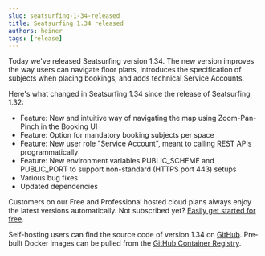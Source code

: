 ```yaml
---
slug: seatsurfing-1-34-released
title: Seatsurfing 1.34 released
authors: heiner
tags: [release]
---
```


Today we've released Seatsurfing version 1.34. The new version improves the way users can navigate floor plans, introduces the specification of subjects when placing bookings, and adds technical Service Accounts.

<!-- truncate -->

Here's what changed in Seatsurfing 1.34 since the release of Seatsurfing 1.32:

- Feature: New and intuitive way of navigating the map using Zoom-Pan-Pinch in the Booking UI
- Feature: Option for mandatory booking subjects per space
- Feature: New user role "Service Account", meant to calling REST APIs programmatically
- Feature: New environment variables PUBLIC_SCHEME and PUBLIC_PORT to support non-standard (HTTPS port 443) setups
- Various bug fixes
- Updated dependencies

Customers on our Free and Professional hosted cloud plans always enjoy the latest versions automatically. Not subscribed yet? [Easily get started for free](/sign-up).

Self-hosting users can find the source code of version 1.34 on [GitHub](https://github.com/seatsurfing/seatsurfing/). Pre-built Docker images can be pulled from the [GitHub Container Registry](https://github.com/orgs/seatsurfing/packages?repo_name=seatsurfing).
